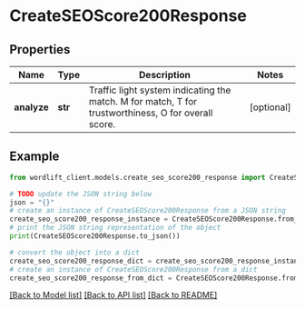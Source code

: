 # CreateSEOScore200Response


## Properties

Name | Type | Description | Notes
------------ | ------------- | ------------- | -------------
**analyze** | **str** | Traffic light system indicating the match. M for match, T for trustworthiness, O for overall score. | [optional] 

## Example

```python
from wordlift_client.models.create_seo_score200_response import CreateSEOScore200Response

# TODO update the JSON string below
json = "{}"
# create an instance of CreateSEOScore200Response from a JSON string
create_seo_score200_response_instance = CreateSEOScore200Response.from_json(json)
# print the JSON string representation of the object
print(CreateSEOScore200Response.to_json())

# convert the object into a dict
create_seo_score200_response_dict = create_seo_score200_response_instance.to_dict()
# create an instance of CreateSEOScore200Response from a dict
create_seo_score200_response_from_dict = CreateSEOScore200Response.from_dict(create_seo_score200_response_dict)
```
[[Back to Model list]](../README.md#documentation-for-models) [[Back to API list]](../README.md#documentation-for-api-endpoints) [[Back to README]](../README.md)



